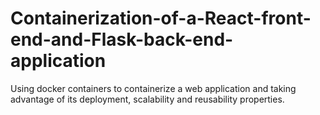 # Containerization-of-a-React-front-end-and-Flask-back-end-application
Using docker containers to containerize a web application and taking advantage of its deployment, scalability and reusability properties.
